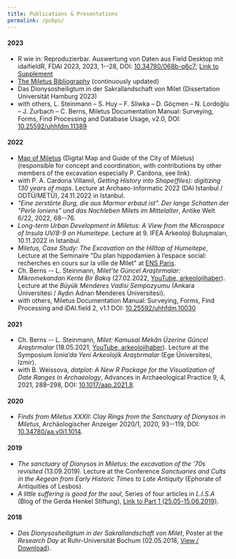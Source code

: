 ```yaml
---
title: Publications & Presentations
permalink: /pubps/
---
```


#### 2023
* R wie in: Reproduzierbar. Auswertung von Daten aus Field Desktop mit idaifieldR, FDAI 2023, 2023, 1--28, DOI: [10.34780/068b-q6c7](https://doi.org/10.34780/068b-q6c7); [Link to Supplement](https://doi.org/10.34780/8296-sm74)
* [The Miletus Bibliography](https://github.com/Miletus-Excavation/Miletus_Bibliography) (continuously updated)
* Das Dionysosheiligtum in der Sakrallandschaft von Milet (Dissertation Universität Hamburg 2023)
* with others, L. Steinmann – S. Huy – F. Sliwka – D. Göçmen – N. Lordoğlu – J. Zurbach – C. Berns, Miletus Documentation Manual: Surveying, Forms, Find Processing and Database Usage, v2.0, DOI: [10.25592/uhhfdm.11389](https://doi.org/10.25592/uhhfdm.11389)


#### 2022
* [Map of Miletus](https://geoserver.dainst.org/maps/5764) (Digital Map and Guide of the City of Miletus) (responsible for concept and coordination, with contributions by other members of the excavation especially P. Cardona, see link).
* with P. A. Cardona Villamil, *Getting History into Shape(files): digitizing 130 years of maps*. Lecture at Archaeo-Informatic 2022 (DAI Istanbul / ODTÜ/METÜ), 24.11.2022 in Istanbul.
* *"Eine zerstörte Burg, die aus Marmor erbaut ist". Der lange Schatten der "Perle Ioniens" und das Nachleben Milets im Mittelalter*, Antike Welt 6/22, 2022, 68--76.
* *Long-term Urban Development in Miletus: A View from the Microspace of Insula UV/8-9 on Humeitepe*. Lecture at 9. IFEA Arkeoloji Buluşmaları, 10.11.2022 in Istanbul.
* *Miletus, Case Study: The Excavation on the Hilltop of Humeitepe*, Lecture at the Seminaire "Du plan hippodamien à l’espace social: recherches en cours sur la ville de Milet" at [ENS Paris](http://www.archeo.ens.fr/Du-plan-hippodamien-a-l-espace-social-recherches-en-cours-sur-la-ville-de-Milet.html?lang=fr).
* Ch. Berns -- L. Steinmann, *Milet’te Güncel Araştırmalar: Mikromekandan Kente Bir Bakış* (27.02.2022, [YouTube, arkeolojihaber](https://youtu.be/mRG4QGms61U)). Lecture at the *Büyük Menderes Vadisi Sempozyumu* (Ankara Üniversitesi / Aydın Adnan Menderes Üniversitesi).
* with others, Miletus Documentation Manual: Surveying, Forms, Find Processing and iDAI.field 2, v1.1 DOI: [10.25592/uhhfdm.10030](https://doi.org/10.25592/uhhfdm.10030)


#### 2021
* Ch. Berns -- L. Steinmann, *Milet: Kamusal Mekân Üzerine Güncel Araştırmalar* (18.05.2021, [YouTube, arkeolojihaber](https://youtu.be/QZicj3FHRWU?t=204)). Lecture at the Symposium *İonia’da Yeni Arkeolojik Araştırmalar* (Ege Üniversitesi, Izmir).
* with B. Weissova, *datplot: A New R Package for the Visualization of Date Ranges in Archaeology*, Advances in Archaeological Practice 9, 4, 2021, 288–298, DOI: [10.1017/aap.2021.8](https://doi.org/10.1017/aap.2021.8).

#### 2020
* *Finds from Miletus XXXII: Clay Rings from the Sanctuary of Dionysos in Miletus*, Archäologischer Anzeiger 2020/1, 2020, 93--119, DOI: [10.34780/aa.v0i1.1014](https://doi.org/10.34780/aa.v0i1.1014).

#### 2019
* *The sanctuary of Dionysos in Miletus: the excavation of the ‘70s revisited* (13.09.2019). Lecture at the Conference *Sanctuaries and Cults in the Aegean from Early Historic Times to Late Antiquity* (Ephorate of Antiquities of Lesbos).
* *A little suffering is good for the soul*, Series of four articles in *L.I.S.A* (Blog of the Gerda Henkel Stiftung), [Link to Part 1 (25.05-15.06.2019)](https://lisa.gerda-henkel-stiftung.de/a_little_suffering_is_good_for_the_soul?nav_id=8257).

#### 2018
* *Das Dionysosheiligtum in der Sakrallandschaft von Milet*, Poster at the *Research Day* at Ruhr-Universität Bochum (02.05.2018, [View / Download](/assets/downloads/Steinmann_Dionysosheiligtum_Milet_Poster_web.png)).


